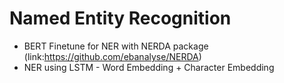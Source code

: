 # Named Entity Recognition

* BERT Finetune for NER with NERDA package (link:https://github.com/ebanalyse/NERDA)
* NER using LSTM - Word Embedding + Character Embedding
